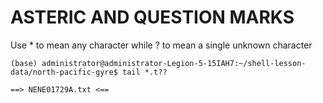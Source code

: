 # ASTERIC AND QUESTION MARKS

Use * to mean any character while ? to mean a single unknown character

`(base) administrator@administrator-Legion-5-15IAH7:~/shell-lesson-data/north-pacific-gyre$ tail *.t??`

`==> NENE01729A.txt <==`
